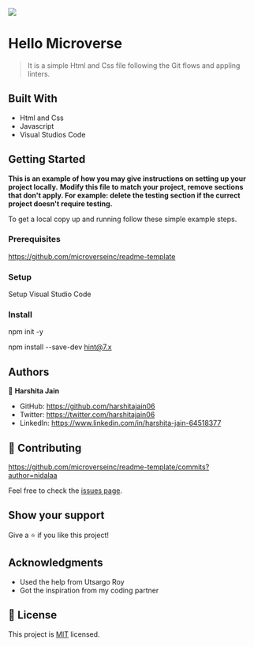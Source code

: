 ![](https://img.shields.io/badge/Microverse-blueviolet)

# Hello Microverse

> It is a simple Html and Css file following the Git flows and appling linters.


## Built With

- Html and Css
- Javascript
- Visual Studios Code



## Getting Started



**This is an example of how you may give instructions on setting up your project locally.**
**Modify this file to match your project, remove sections that don't apply. For example: delete the testing section if the currect project doesn't require testing.**


To get a local copy up and running follow these simple example steps.

### Prerequisites

https://github.com/microverseinc/readme-template

### Setup

Setup Visual Studio Code

### Install

npm init -y

npm install --save-dev hint@7.x



## Authors

👤 **Harshita Jain**

- GitHub: https://github.com/harshitajain06
- Twitter: https://twitter.com/harshitajain06
- LinkedIn: https://www.linkedin.com/in/harshita-jain-64518377


## 🤝 Contributing

https://github.com/microverseinc/readme-template/commits?author=nidalaa

Feel free to check the [issues page](../../issues/).

## Show your support

Give a ⭐️ if you like this project!

## Acknowledgments

- Used the help from Utsargo Roy
- Got the inspiration from my coding partner

## 📝 License

This project is [MIT](./LICENSE) licensed.

